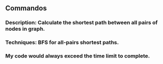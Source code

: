 ## Commandos
### Description: Calculate the shortest path between all pairs of nodes in graph.
### Techniques: BFS for all-pairs shortest paths.
### My code would always exceed the time limit to complete.
